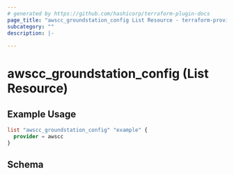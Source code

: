 ```yaml
---
# generated by https://github.com/hashicorp/terraform-plugin-docs
page_title: "awscc_groundstation_config List Resource - terraform-provider-awscc"
subcategory: ""
description: |-
  
---
```


# awscc_groundstation_config (List Resource)



## Example Usage

```terraform
list "awscc_groundstation_config" "example" {
  provider = awscc
}
```

<!-- schema generated by tfplugindocs -->
## Schema
